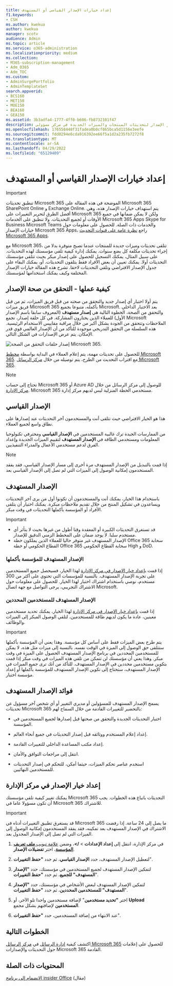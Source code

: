 ```yaml
---
title: إعداد خيارات الإصدار القياسي أو المستهدف
f1.keywords:
- CSH
ms.author: kwekua
author: kwekua
manager: scotv
audience: Admin
ms.topic: article
ms.service: o365-administration
ms.localizationpriority: medium
ms.collection:
- M365-subscription-management
- Adm_O365
- Adm_TOC
ms.custom:
- AdminSurgePortfolio
- AdminTemplateSet
search.appverid:
- BCS160
- MET150
- MOE150
- BEA160
- GEA150
ms.assetid: 3b3adfa4-1777-4ff0-b606-fb8732101f47
description: تعرف على كيفية إعداد خيار الإصدار لتحديثات المنتجات والميزات الجديدة في مركز مسؤولي Microsoft 365.
ms.openlocfilehash: 176558448f31fadea0b0cf865bca5d1156e3eefe
ms.sourcegitcommit: fdd0294e6cda916392ee66f5a1d2a235fb7272f8
ms.translationtype: MT
ms.contentlocale: ar-SA
ms.lasthandoff: 04/29/2022
ms.locfileid: "65129409"
---
```

# <a name="set-up-the-standard-or-targeted-release-options"></a>إعداد خيارات الإصدار القياسي أو المستهدف

> [!IMPORTANT]
> تنطبق تحديثات Microsoft 365 الموضحة في هذه المقالة على Microsoft 365 SharePoint Online و Exchange Online. يتم استهداف خيارات الإصدار هذه، وهي أفضل الطرق لتحرير التغييرات على Microsoft 365 ولكن لا يمكن ضمانها في جميع الأوقات أو لجميع التحديثات. ولا تنطبق على الخدمات Microsoft 365 Apps Skype for Business Microsoft Teams والخدمات ذات الصلة. للحصول على معلومات حول خيارات الإصدار Microsoft 365 Apps، راجع [نظرة عامة على قنوات التحديث Microsoft 365 Apps](/deployoffice/overview-update-channels).

مع Microsoft 365، تتلقى تحديثات وميزات جديدة للمنتجات عندما تصبح متوفرة بدلا من إجراء تحديثات مكلفة كل بضع سنوات. يمكنك إدارة كيفية تلقي مؤسستك لهذه التحديثات. على سبيل المثال، يمكنك التسجيل للحصول على إصدار مبكر بحيث تتلقى مؤسستك التحديثات أولا. يمكنك تعيين أن بعض الأفراد فقط يتلقون التحديثات. أو، يمكنك البقاء على جدول الإصدار الافتراضي وتلقي التحديثات لاحقا. تشرح هذه المقالة خيارات الإصدار المختلفة وكيف يمكنك استخدامها لمؤسستك.

## <a name="how-it-works---release-validation"></a>كيفية عملها - التحقق من صحة الإصدار

يتم أولا اختبار أي إصدار جديد والتحقق من صحته من قبل فريق الميزات، ثم من قبل فريق ميزات Microsoft 365 بأكمله، متبوعا بجميع Microsoft. بعد الاختبار الداخلي والتحقق من الصحة، الخطوة التالية هي **إصدار مستهدف** (المعروف سابقا باسم الإصدار الأول) للعملاء الذين يختارون المشاركة. في كل حلقة إصدار، تجمع Microsoft الملاحظات وتتحقق من الجودة بشكل أكبر من خلال مراقبة مقاييس الاستخدام الرئيسية. هذه السلسلة من التحقق التدريجي موجودة للتأكد من أن الإصدار العالمي قوي قدر الإمكان. يتم عرض الإصدارات في الشكل التالي. 
  
![إصدار حلقات التحقق من الصحة Microsoft 365.](../../media/73611ed3-2d8c-4e7b-8074-9f03b239f9ed.png)
  
للحصول على تحديثات مهمة، يتم إعلام العملاء في البداية بواسطة [مخطط Microsoft 365](https://products.office.com/business/office-365-roadmap). مع اقتراب التحديث من الطرح، يتم توصيله من خلال [مركز الرسائل Microsoft 365](https://admin.microsoft.com/Adminportal/Home?source=applauncher#/MessageCenter).

> [!NOTE]
> تحتاج إلى حساب Microsoft 365 أو Azure AD للوصول إلى مركز الرسائل من خلال [مركز الإدارة](/office365/admin/admin-overview/admin-center-overview). Microsoft 365 مستخدمي الخطة المنزلية ليس لديهم مركز إدارة.

## <a name="standard-release"></a>الإصدار القياسي

هذا هو الخيار الافتراضي حيث تتلقى أنت والمستخدمون آخر التحديثات عند إصدارها على نطاق واسع لجميع العملاء.
  
من الممارسات الجيدة ترك غالبية المستخدمين في **الإصدار القياسي** ومحترفي تكنولوجيا المعلومات ومستخدمي الطاقة في **الإصدار المستهدف** لتقييم الميزات الجديدة وإعداد الفرق لدعم مستخدمي الأعمال والمدراء التنفيذيين. 
  
> [!NOTE]
> إذا قمت بالتبديل من الإصدار المستهدف مرة أخرى إلى مسار الإصدار القياسي، فقد يفقد المستخدمون إمكانية الوصول إلى الميزات التي لم تصل إلى الإصدار القياسي بعد. 
  
## <a name="targeted-release"></a>الإصدار المستهدف

باستخدام هذا الخيار، يمكنك أنت والمستخدمون أن تكونوا أول من يرى آخر التحديثات ويساعدون في تشكيل المنتج من خلال تقديم ملاحظات مبكرة. يمكنك اختيار أن يتلقى الأفراد أو المؤسسة بأكملها التحديثات في وقت مبكر.
  
> [!IMPORTANT]
> - قد تستغرق التحديثات الكبيرة أو المعقدة وقتا أطول من غيرها بحيث لا يتأثر أي مستخدم سلبا. لا يوجد ضمان على المخطط الزمني الدقيق للإصدار.
> - الإصدار المستهدف غير متوفر حاليا للعملاء الذين يملكون خطة Office 365 سحابة القطاع الحكومي أو خطة Office 365 سحابة القطاع الحكومي High و DoD.
  
### <a name="targeted-release-for-entire-organization"></a>الإصدار المستهدف للمؤسسة بأكملها

إذا قمت [بإعداد خيار الإصدار في مركز الإدارة](#set-up-the-release-option-in-the-admin-center) لهذا الخيار، فسيحصل جميع المستخدمين على تجربة الإصدار المستهدف. بالنسبة للمؤسسات التي تحتوي على أكثر من 300 مستخدم، نوصي باستخدام اشتراك اختبار لهذا الخيار. للحصول على معلومات حول الاشتراك التجريبي، يرجى التواصل مع جهة اتصال Microsoft. 
  
### <a name="targeted-release-for-selected-users"></a>الإصدار المستهدف للمستخدمين المحددين

إذا قمت [بإعداد خيار الإصدار في مركز الإدارة](#set-up-the-release-option-in-the-admin-center) لهذا الخيار، يمكنك تحديد مستخدمين معينين، عادة ما يكون لديهم طاقة للمستخدمين، لتلقي الوصول المبكر إلى الميزات والوظائف.

> [!IMPORTANT]
> يتم طرح بعض الميزات فقط على أساس كل مؤسسة. وهذا يعني أن المؤسسة بأكملها ستتلقى حق الوصول إلى الميزة في الوقت نفسه. بالنسبة إلى ميزات مثل هذه، لا يمكن للمستخدمين المحددين في برنامج الإصدار المستهدف الحصول على الميزة في وقت مبكر. وهذا يعني أن مؤسستك لن تتمكن من تلقي هذه الميزات في وقت مبكر إذا قمت بتكوين مستخدمين محددين في الإصدار المستهدف. للتأكد من أنك ترى جميع الميزات في الإصدار المستهدف، ستحتاج إلى تكوين الإصدار المستهدف للمؤسسة بأكملها أو إعداد مؤسسة اختبار.
  
## <a name="benefits-of-targeted-release"></a>فوائد الإصدار المستهدف

يسمح الإصدار المستهدف للمسؤولين أو مديري التغيير أو أي شخص آخر مسؤول عن تحديثات Microsoft 365 بالتحضير للتغييرات القادمة من خلال السماح لهم:
  
- اختبار التحديثات الجديدة والتحقق من صحتها قبل إصدارها لجميع المستخدمين في المؤسسة.
    
- إعداد إعلام المستخدم ووثائقه قبل إصدار التحديثات في جميع أنحاء العالم.
    
- إعداد مكتب المساعدة الداخلي للتغييرات القادمة.
    
- انتقل إلى مراجعات التوافق والأمان.
    
- استخدم عناصر تحكم الميزات، حيثما أمكن، للتحكم في إصدار التحديثات للمستخدمين النهائيين.
    
## <a name="set-up-the-release-option-in-the-admin-center"></a>إعداد خيار الإصدار في مركز الإدارة

يمكنك تغيير كيفية تلقي مؤسستك Microsoft 365 التحديثات باتباع هذه الخطوات. يجب أن تكون مسؤولا عاما في Microsoft 365 للاشتراك.
  
> [!IMPORTANT]
> قد يستغرق تطبيق التغييرات أدناه في Microsoft 365 ما يصل إلى 24 ساعة. إذا رفضت الاشتراك في الإصدار المستهدف بعد تمكينه، فقد يفقد المستخدمون إمكانية الوصول إلى الميزات التي لم تصل إلى الإصدار المجدول بعد. 
  
1. في مركز الإدارة، انتقل إلى **إعداد الإعدادات** > **/>**، وضمن <a href="https://go.microsoft.com/fwlink/p/?linkid=2067339" target="_blank">علامة تبويب **ملف تعريف المؤسسة**</a>، اختر **تفضيلات الإصدار**.

5. لتعطيل الإصدار المستهدف، حدد **الإصدار القياسي**، ثم حدد **"حفظ التغييرات**". 
    
6. لتمكين الإصدار المستهدف لجميع المستخدمين في مؤسستك، حدد **"الإصدار المستهدف" للجميع**، ثم حدد **"حفظ التغييرات**". 
    
7. لتمكين الإصدار المستهدف لبعض الأشخاص في مؤسستك، حدد **"الإصدار المستهدف" للمستخدمين المحددين**، ثم حدد **"حفظ التغييرات**". 
    
8. اختر **"تحديد مستخدمين**" لإضافة مستخدمين واحدا تلو الآخر، أو **Upload المستخدمين** لإضافتهم بشكل مجمع.
    
9. عند الانتهاء من إضافة المستخدمين، حدد **"حفظ التغييرات**".
  
## <a name="next-steps"></a>الخطوات التالية

اكتشف كيفية [إدارة الرسائل](/office365/admin/manage/message-center) في [مركز الرسائل Microsoft 365](https://admin.microsoft.com/Adminportal/Home?source=applauncher#/MessageCenter) للحصول على إعلامات حول التحديثات والإصدارات Microsoft 365 القادمة.

## <a name="related-content"></a>المحتويات ذات الصلة

[الانضمام إلى برنامج insider Office](https://insider.office.com/join/windows) (مقال)
